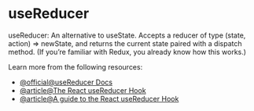 # useReducer

useReducer: An alternative to useState. Accepts a reducer of type (state, action) => newState, and returns the current state paired with a dispatch method. (If you’re familiar with Redux, you already know how this works.)

Learn more from the following resources:

- [@official@useReducer Docs](https://react.dev/reference/react/useReducer)
- [@article@The React useReducer Hook](https://www.telerik.com/blogs/react-usereducer-hook)
- [@article@A guide to the React useReducer Hook](https://blog.logrocket.com/react-usereducer-hook-ultimate-guide/)
